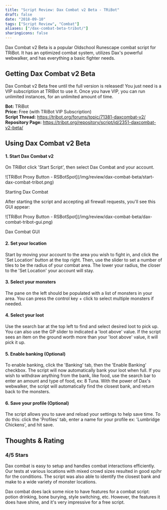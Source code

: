 ```yaml
---
title: "Script Review: Dax Combat v2 Beta - TRiBot"
draft: false
date: "2018-09-10"
tags: ["Script Review", "Combat"]
aliases: ["/dax-combat-beta-tribot/"]
sharingicons: false
---
```

Dax Combat v2 Beta is a popular Oldschool Runescape combat script for TRiBot. It has an optimized combat system, utilizes Dax's powerful webwalker, and has everything a basic fighter needs.
<!--more-->

## **Getting Dax Combat v2 Beta**
Dax Combat v2 Beta free until the full version is released! You just need is a VIP subscription at TRIBot to use it. Once you have VIP, you can run unlimited instances, for an unlimited amount of time.

<b>Bot:</b> TRiBot <br>
<b>Price:</b> Free (with TRiBot VIP Subscription) <br>
<b>Script Thread:</b> https://tribot.org/forums/topic/71381-daxcombat-v2/ <br>
<b>Repository Page:</b> https://tribot.org/repository/script/id/2351-daxcombat-v2-beta/ <br>

## **Using Dax Combat v2 Beta**
#### **1. Start Dax Combat v2**
On TRiBot click 'Start Script', then select Dax Combat and your account.
<div class="caption">
![TRiBot Proxy Button - RSBotSpot](/img/review/dax-combat-beta/start-dax-combat-tribot.png)
<p class="caption-text">Starting Dax Combat</p>
</div>

After starting the script and accepting all firewall requests, you'll see this GUI appear:
<div class="caption">
![TRiBot Proxy Button - RSBotSpot](/img/review/dax-combat-beta/dax-combat-tribot-gui.png)
<p class="caption-text">Dax Combat GUI</p>
</div>

#### **2. Set your location**
Start by moving your account to the area you wish to fight in, and click the 'Set Location' button at the top right. Then, use the slider to set a number of tiles to be the radius of your combat area. The lower your radius, the closer to the 'Set Location' your account will stay.

#### **3. Select your monsters**
The pane on the left should be populated with a list of monsters in your area. You can press the control key + click to select multiple monsters if needed.

#### **4. Select your loot**
Use the search bar at the top left to find and select desired loot to pick up. You can also use the GP slider to indicated a 'loot above' value. If the script sees an item on the ground worth more than your 'loot above' value, it will pick it up.

#### **5. Enable banking (Optional)**
To enable banking,  click the 'Banking' tab, then the 'Enable Banking' checkbox. The script will now automatically bank your loot when full. If you wish to withdraw anything from the bank, like food, use the search bar to enter an amount and type of food, ex: 8 Tuna.
With the power of Dax's webwalker, the script will automatically find the closest bank, and return back to the monsters.

#### **6. Save your profile (Optional)**
The script allows you to save and reload your settings to help save time. To do this: click the 'Profiles' tab, enter a name for your profile ex: 'Lumbridge Chickens', and hit save.

## **Thoughts & Rating**
<div class="container">
 <div class="row justify-content-center">
  <i class="fas fa-star fa-3x"></i><i class="fas fa-star fa-3x"></i><i class="fas fa-star fa-3x"></i><i class="fas fa-star fa-3x"></i><!-- <i class="fas fa-star-half fa-3x"></i> -->
  </div>
  <div class="row justify-content-center">
  <h3>4/5 Stars</h3>
  </div>
</div>
Dax combat is easy to setup and handles combat interactions efficiently. Our tests at various locations with mixed crowd sizes resulted in good xp/hr for the conditions. The script was also able to identify the closest bank and make to a wide variety of monster locations.

Dax combat does lack some nice to have features for a combat script: potion drinking, bone burying, style switching, etc. However, the features it does have shine, and it's very impressive for a free script.
